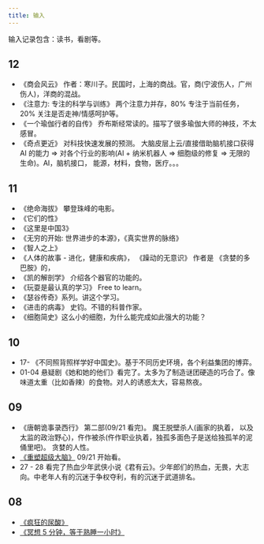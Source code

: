 ```yaml
---
title: 输入
---
```


输入记录包含：读书，看剧等。

## 12
* 《商会风云》 作者：寒川子。民国时，上海的商战。官，商(宁波伤人，广州伤人)，洋商的混战。
* 《注意力: 专注的科学与训练》 两个注意力并存，80% 专注于当前任务，20% 关注是否走神/情感呵护等。
* 《一个瑜伽行者的自传》 乔布斯经常读的。描写了很多瑜伽大师的神技，不太感冒。
* 《奇点更近》 对科技快速发展的预测。 大脑皮层上云/直接借助脑机接口获得 AI 的能力 => 对各个行业的影响(AI + 纳米机器人 => 细胞级的修复 => 无限的生命)。AI，脑机接口， 能源，材料，食物，医疗。。。

## 11
* 《绝命海拔》 攀登珠峰的电影。
* 《它们的性》
* 《这里是中国3》
* 《无穷的开始: 世界进步的本源》，《真实世界的脉络》
* 《智人之上》
* 《人体的故事 - 进化，健康和疾病》， 《躁动的无意识》 作者是 《贪婪的多巴胺》的，
* 《凯的解剖学》 介绍各个器官的功能的。
* 《玩耍是最认真的学习》 Free to learn。
* 《瑟谷传奇》系列。讲这个学习。
* 《进击的病毒》 史钧。不错的科普作家。
* 《细胞简史》这么小的细胞，为什么能完成如此强大的功能？

## 10
* 17- 《不同照背照样学好中国史》。基于不同历史环境，各个利益集团的博弈。
* 01-04 悬疑剧《她和她的他们》看完了。太多为了制造谜团硬造的巧合了。像味道太重（比如香辣）的食物。对人的诱惑太大，容易熬夜。

## 09
* 《唐朝诡事录西行》 第二部(09/21 看完)。 魔王脱壁杀人(画家的执着， 以及太监的政治野心)，仵作被杀(仵作职业执着，独孤多面色子是送给独孤羊的泥俑里吧)。 贪婪的人性。
* [《重塑超级大脑》](../../tech/health/base/resource/reshaping-the-super-brain.md) 09/21 开始看。
* 27 - 28 看完了热血少年武侠小说《君有云》。少年郎们的热血，无畏，大志向。中老年人有的沉迷于争权夺利，有的沉迷于武道排名。

## 08
* [《疯狂的尿酸》](../../tech/health/base/resource/the-surprising-new-science-of-uric-cid.md)
* [《冥想 5 分钟，等于熟睡一小时》](../../tech/health/base/resource/buddha's-brain.md)
